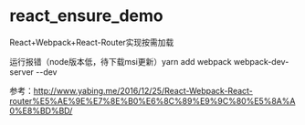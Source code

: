 # react_ensure_demo
React+Webpack+React-Router实现按需加载

运行报错（node版本低，待下载msi更新）yarn add webpack webpack-dev-server --dev

参考：http://www.yabing.me/2016/12/25/React-Webpack-React-router%E5%AE%9E%E7%8E%B0%E6%8C%89%E9%9C%80%E5%8A%A0%E8%BD%BD/